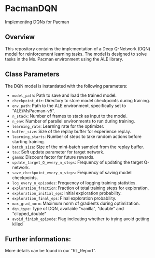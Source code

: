 # PacmanDQN
Implementing DQNs for Pacman

## Overview

This repository contains the implementation of a Deep Q-Network (DQN) model for reinforcement learning tasks. The model is designed to solve tasks in the Ms. Pacman environment using the ALE library.

## Class Parameters

The DQN model is instantiated with the following parameters:

- `model_path`: Path to save and load the trained model.
- `checkpoint_dir`: Directory to store model checkpoints during training.
- `env_path`: Path to the ALE environment, specifically set to "ALE/MsPacman-v5".
- `n_stack`: Number of frames to stack as input to the model.
- `n_env`: Number of parallel environments to run during training.
- `learning_rate`: Learning rate for the optimizer.
- `buffer_size`: Size of the replay buffer for experience replay.
- `learning_starts`: Number of steps to take random actions before starting training.
- `batch_size`: Size of the mini-batch sampled from the replay buffer.
- `tau`: Soft update parameter for target network.
- `gamma`: Discount factor for future rewards.
- `update_target_Q_every_n_steps`: Frequency of updating the target Q-network.
- `save_checkpoint_every_n_steps`: Frequency of saving model checkpoints.
- `log_every_n_episodes`: Frequency of logging training statistics.
- `exploration_fraction`: Fraction of total training steps for exploration.
- `exploration_initial_eps`: Initial exploration probability.
- `exploration_final_eps`: Final exploration probability.
- `max_grad_norm`: Maximum norm of gradients during optimization.
- `dqn_type`: Type of DQN, available "vanilla", "double" and "clipped_double"
- `avoid_finish_episode`: Flag indicating whether to trying avoid getting killed

## Further informations:
More details can be found in our "RL_Report".
